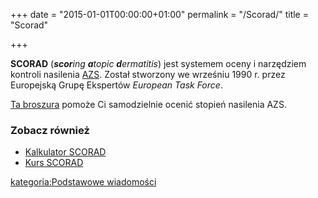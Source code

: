 +++
date = "2015-01-01T00:00:00+01:00"
permalink = "/Scorad/"
title = "Scorad"

+++

**SCORAD** (***scor**ing **a**topic **d**ermatitis*) jest systemem oceny i narzędziem kontroli nasilenia [AZS](/atopedia/AZS "wikilink"). Został stworzony we wrześniu 1990 r. przez Europejską Grupę Ekspertów *European Task Force*.

[Ta broszura](http://www.fondation-dermatite-atopique.org/sites/default/files/polonaisPo-Scorad.pdf) pomoże Ci samodzielnie ocenić stopień nasilenia AZS.

### Zobacz również

-   [Kalkulator SCORAD](http://adserver.sante.univ-nantes.fr/Compute.html)
-   [Kurs SCORAD](http://adserver.sante.univ-nantes.fr/Scorad_Course/Course.html)

[kategoria:Podstawowe wiadomości](/atopedia/kategoria:Podstawowe_wiadomości "wikilink")